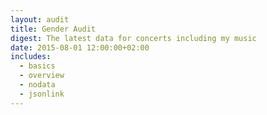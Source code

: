 ```yaml
---
layout: audit
title: Gender Audit
digest: The latest data for concerts including my music
date: 2015-08-01 12:00:00+02:00
includes:
  - basics
  - overview
  - nodata
  - jsonlink
---
```

